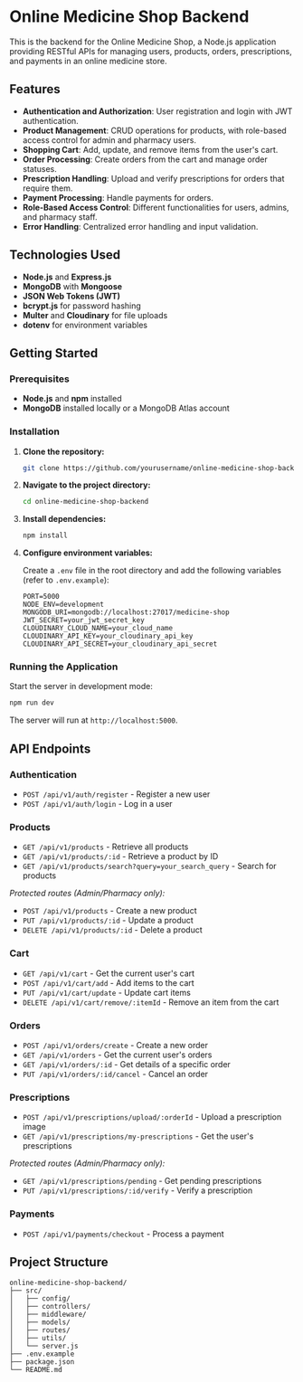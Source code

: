 # Online Medicine Shop Backend

This is the backend for the Online Medicine Shop, a Node.js application providing RESTful APIs for managing users, products, orders, prescriptions, and payments in an online medicine store.

## Features

- **Authentication and Authorization**: User registration and login with JWT authentication.
- **Product Management**: CRUD operations for products, with role-based access control for admin and pharmacy users.
- **Shopping Cart**: Add, update, and remove items from the user's cart.
- **Order Processing**: Create orders from the cart and manage order statuses.
- **Prescription Handling**: Upload and verify prescriptions for orders that require them.
- **Payment Processing**: Handle payments for orders.
- **Role-Based Access Control**: Different functionalities for users, admins, and pharmacy staff.
- **Error Handling**: Centralized error handling and input validation.

## Technologies Used

- **Node.js** and **Express.js**
- **MongoDB** with **Mongoose**
- **JSON Web Tokens (JWT)**
- **bcrypt.js** for password hashing
- **Multer** and **Cloudinary** for file uploads
- **dotenv** for environment variables

## Getting Started

### Prerequisites

- **Node.js** and **npm** installed
- **MongoDB** installed locally or a MongoDB Atlas account

### Installation

1. **Clone the repository:**

   ```bash
   git clone https://github.com/yourusername/online-medicine-shop-backend.git
   ```

2. **Navigate to the project directory:**

   ```bash
   cd online-medicine-shop-backend
   ```

3. **Install dependencies:**

   ```bash
   npm install
   ```

4. **Configure environment variables:**

   Create a `.env` file in the root directory and add the following variables (refer to `.env.example`):

   ```.env
   PORT=5000
   NODE_ENV=development
   MONGODB_URI=mongodb://localhost:27017/medicine-shop
   JWT_SECRET=your_jwt_secret_key
   CLOUDINARY_CLOUD_NAME=your_cloud_name
   CLOUDINARY_API_KEY=your_cloudinary_api_key
   CLOUDINARY_API_SECRET=your_cloudinary_api_secret
   ```

### Running the Application

Start the server in development mode:

```bash
npm run dev
```

The server will run at `http://localhost:5000`.

## API Endpoints

### Authentication

- `POST /api/v1/auth/register` - Register a new user
- `POST /api/v1/auth/login` - Log in a user

### Products

- `GET /api/v1/products` - Retrieve all products
- `GET /api/v1/products/:id` - Retrieve a product by ID
- `GET /api/v1/products/search?query=your_search_query` - Search for products

*Protected routes (Admin/Pharmacy only):*

- `POST /api/v1/products` - Create a new product
- `PUT /api/v1/products/:id` - Update a product
- `DELETE /api/v1/products/:id` - Delete a product

### Cart

- `GET /api/v1/cart` - Get the current user's cart
- `POST /api/v1/cart/add` - Add items to the cart
- `PUT /api/v1/cart/update` - Update cart items
- `DELETE /api/v1/cart/remove/:itemId` - Remove an item from the cart

### Orders

- `POST /api/v1/orders/create` - Create a new order
- `GET /api/v1/orders` - Get the current user's orders
- `GET /api/v1/orders/:id` - Get details of a specific order
- `PUT /api/v1/orders/:id/cancel` - Cancel an order

### Prescriptions

- `POST /api/v1/prescriptions/upload/:orderId` - Upload a prescription image
- `GET /api/v1/prescriptions/my-prescriptions` - Get the user's prescriptions

*Protected routes (Admin/Pharmacy only):*

- `GET /api/v1/prescriptions/pending` - Get pending prescriptions
- `PUT /api/v1/prescriptions/:id/verify` - Verify a prescription

### Payments

- `POST /api/v1/payments/checkout` - Process a payment

## Project Structure

```tree
online-medicine-shop-backend/
├── src/
│   ├── config/
│   ├── controllers/
│   ├── middleware/
│   ├── models/
│   ├── routes/
│   ├── utils/
│   └── server.js
├── .env.example
├── package.json
└── README.md
```
